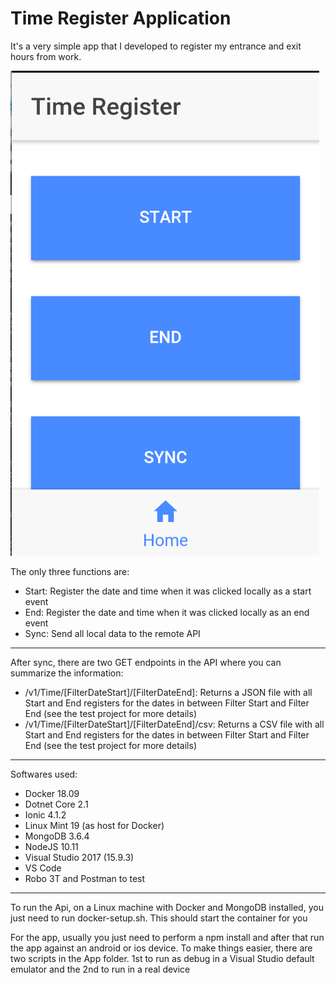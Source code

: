 # Time Register Application

It's a very simple app that I developed to register my entrance and exit hours from work.

![Picture of the app](./doc/picture.png)

The only three functions are:
* Start: Register the date and time when it was clicked locally as a start event
* End: Register the date and time when it was clicked locally as an end event
* Sync: Send all local data to the remote API

---

After sync, there are two GET endpoints in the API where you can summarize the information:
* /v1/Time/[FilterDateStart]/[FilterDateEnd]: Returns a JSON file with all Start and End registers for the dates in between Filter Start and Filter End (see the test project for more details)
* /v1/Time/[FilterDateStart]/[FilterDateEnd]/csv: Returns a CSV file with all Start and End registers for the dates in between Filter Start and Filter End (see the test project for more details)

---

Softwares used:
* Docker 18.09
* Dotnet Core 2.1
* Ionic 4.1.2
* Linux Mint 19 (as host for Docker)
* MongoDB 3.6.4
* NodeJS 10.11
* Visual Studio 2017 (15.9.3)
* VS Code
* Robo 3T and Postman to test

---

To run the Api, on a Linux machine with Docker and MongoDB installed, you just need to run docker-setup.sh. This should start the container for you

For the app, usually you just need to perform a npm install and after that run the app against an android or ios device. To make things easier, there are two scripts in the App folder. 1st to run as debug in a Visual Studio default emulator and the 2nd to run in a real device
